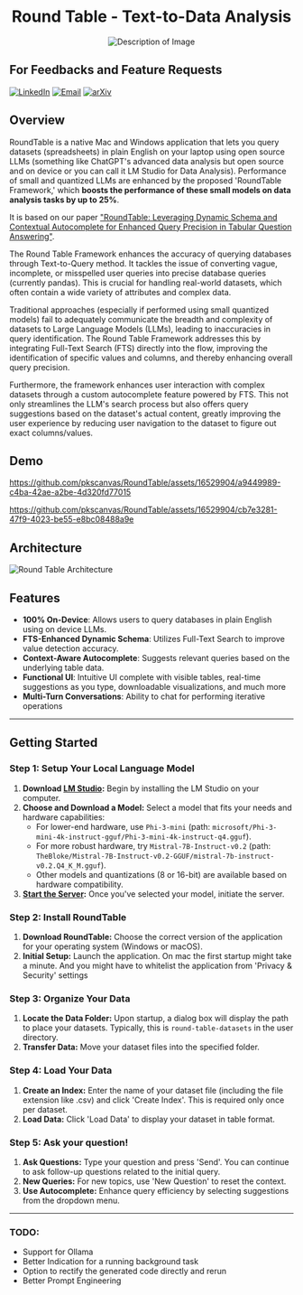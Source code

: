 <h1 align="center">Round Table - Text-to-Data Analysis</h1>

<p align="center">
  <img src="https://github.com/pkscanvas/RoundTable/assets/16529904/d53bc719-6ee5-478f-90c1-f42ecf166a48" alt="Description of Image">
</p>

## For Feedbacks and Feature Requests

[![LinkedIn](https://img.shields.io/badge/LinkedIn-Profile-blue?style=flat&logo=linkedin)](https://www.linkedin.com/in/pratyushkumarsrivastava)   [![Email](https://img.shields.io/badge/Email-Me-green?style=flat&logo=gmail)](mailto:pratyushk2011@gmail.com)  [![arXiv](https://img.shields.io/badge/arXiv-Paper-red?style=flat&logo=arXiv)](http://arxiv.org/abs/2408.12369)

## Overview
RoundTable is a native Mac and Windows application that lets you query datasets (spreadsheets) in plain English on your laptop using open source LLMs (something like ChatGPT's advanced data analysis but open source and on device or you can call it LM Studio for Data Analysis). Performance of small and quantized LLMs are enhanced by the proposed 'RoundTable Framework,' which **boosts the performance of these small models on data analysis tasks by up to 25%**.

It is based on our paper ["RoundTable: Leveraging Dynamic Schema and Contextual Autocomplete for Enhanced Query Precision in Tabular Question Answering"](http://arxiv.org/abs/2408.12369).

The Round Table Framework enhances the accuracy of querying databases through Text-to-Query method. It tackles the issue of converting vague, incomplete, or misspelled user queries into precise database queries (currently pandas). This is crucial for handling real-world datasets, which often contain a wide variety of attributes and complex data.

Traditional approaches (especially if performed using small quantized models) fail to adequately communicate the breadth and complexity of datasets to Large Language Models (LLMs), leading to inaccuracies in query identification. The Round Table Framework addresses this by integrating Full-Text Search (FTS) directly into the flow, improving the identification of specific values and columns, and thereby enhancing overall query precision.

Furthermore, the framework enhances user interaction with complex datasets through a custom autocomplete feature powered by FTS. This not only streamlines the LLM's search process but also offers query suggestions based on the dataset's actual content, greatly improving the user experience by reducing user navigation to the dataset to figure out exact columns/values.

## Demo 
https://github.com/pkscanvas/RoundTable/assets/16529904/a9449989-c4ba-42ae-a2be-4d320fd77015

https://github.com/pkscanvas/RoundTable/assets/16529904/cb7e3281-47f9-4023-be55-e8bc08488a9e

## Architecture
![Round Table Architecture](https://github.com/user-attachments/assets/637a0288-9726-4a42-9548-1b2babaea705)




## Features

- **100% On-Device**: Allows users to query databases in plain English using on device LLMs.
- **FTS-Enhanced Dynamic Schema**: Utilizes Full-Text Search to improve value detection accuracy.
- **Context-Aware Autocomplete**: Suggests relevant queries based on the underlying table data.
- **Functional UI**: Intuitive UI complete with visible tables, real-time suggestions as you type, downloadable visualizations, and much more
- **Multi-Turn Conversations**: Ability to chat for performing iterative operations
---

## Getting Started

### Step 1: Setup Your Local Language Model
1. **Download [LM Studio](https://lmstudio.ai/):** Begin by installing the LM Studio on your computer.
2. **Choose and Download a Model:** Select a model that fits your needs and hardware capabilities:
   - For lower-end hardware, use `Phi-3-mini` (path: `microsoft/Phi-3-mini-4k-instruct-gguf/Phi-3-mini-4k-instruct-q4.gguf`).
   - For more robust hardware, try `Mistral-7B-Instruct-v0.2` (path: `TheBloke/Mistral-7B-Instruct-v0.2-GGUF/mistral-7b-instruct-v0.2.Q4_K_M.gguf`).
   - Other models and quantizations (8 or 16-bit) are available based on hardware compatibility.
3. **[Start the Server](https://lmstudio.ai/docs/local-server#:~:text=Using%20the%20local,will%20keep%20running.):** Once you've selected your model, initiate the server.

### Step 2: Install RoundTable
1. **Download RoundTable:** Choose the correct version of the application for your operating system (Windows or macOS).
2. **Initial Setup:** Launch the application. On mac the first startup might take a minute. And you might have to whitelist the application from 'Privacy & Security' settings

### Step 3: Organize Your Data
1. **Locate the Data Folder:** Upon startup, a dialog box will display the path to place your datasets. Typically, this is `round-table-datasets` in the user directory.
2. **Transfer Data:** Move your dataset files into the specified folder.

### Step 4: Load Your Data
1. **Create an Index:** Enter the name of your dataset file (including the file extension like .csv) and click 'Create Index'. This is required only once per dataset.
2. **Load Data:** Click 'Load Data' to display your dataset in table format.

### Step 5: Ask your question!
1. **Ask Questions:** Type your question and press 'Send'. You can continue to ask follow-up questions related to the initial query.
2. **New Queries:** For new topics, use 'New Question' to reset the context.
3. **Use Autocomplete:** Enhance query efficiency by selecting suggestions from the dropdown menu.

--- 

### TODO:
- Support for Ollama
- Better Indication for a running background task
- Option to rectify the generated code directly and rerun
- Better Prompt Engineering
